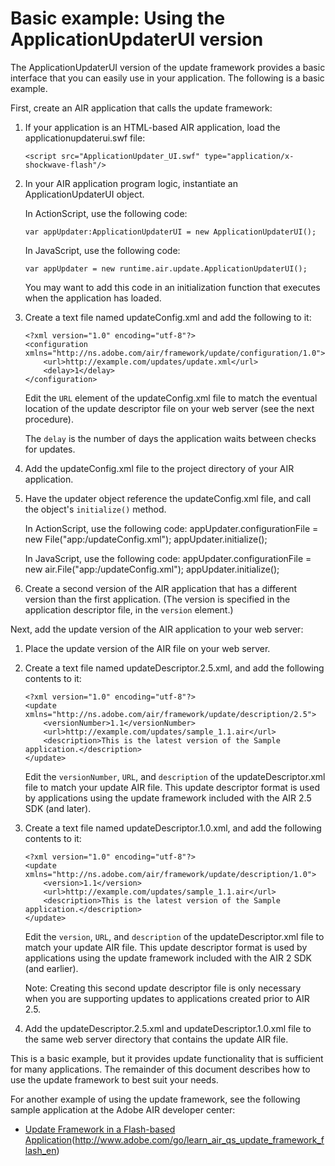 # Basic example: Using the ApplicationUpdaterUI version

The ApplicationUpdaterUI version of the update framework provides a basic
interface that you can easily use in your application. The following is a basic
example.

First, create an AIR application that calls the update framework:

1.  If your application is an HTML-based AIR application, load the
    applicationupdaterui.swf file:

        <script src="ApplicationUpdater_UI.swf" type="application/x-shockwave-flash"/>

2.  In your AIR application program logic, instantiate an ApplicationUpdaterUI
    object.

    In ActionScript, use the following code:

        var appUpdater:ApplicationUpdaterUI = new ApplicationUpdaterUI();

    In JavaScript, use the following code:

        var appUpdater = new runtime.air.update.ApplicationUpdaterUI();

    You may want to add this code in an initialization function that executes
    when the application has loaded.

3.  Create a text file named updateConfig.xml and add the following to it:

        <?xml version="1.0" encoding="utf-8"?>
        <configuration xmlns="http://ns.adobe.com/air/framework/update/configuration/1.0">
            <url>http://example.com/updates/update.xml</url>
            <delay>1</delay>
        </configuration>

    Edit the `URL` element of the updateConfig.xml file to match the eventual
    location of the update descriptor file on your web server (see the next
    procedure).

    The `delay` is the number of days the application waits between checks for
    updates.

4.  Add the updateConfig.xml file to the project directory of your AIR
    application.

5.  Have the updater object reference the updateConfig.xml file, and call the
    object's `initialize()` method.

    In ActionScript, use the following code: appUpdater.configurationFile = new
    File("app:/updateConfig.xml"); appUpdater.initialize();

    In JavaScript, use the following code: appUpdater.configurationFile = new
    air.File("app:/updateConfig.xml"); appUpdater.initialize();

6.  Create a second version of the AIR application that has a different version
    than the first application. (The version is specified in the application
    descriptor file, in the `version` element.)

Next, add the update version of the AIR application to your web server:

1.  Place the update version of the AIR file on your web server.

2.  Create a text file named updateDescriptor.2.5.xml, and add the following
    contents to it:

        <?xml version="1.0" encoding="utf-8"?>
        <update xmlns="http://ns.adobe.com/air/framework/update/description/2.5">
            <versionNumber>1.1</versionNumber>
            <url>http://example.com/updates/sample_1.1.air</url>
            <description>This is the latest version of the Sample application.</description>
        </update>

    Edit the `versionNumber`, `URL`, and `description` of the
    updateDescriptor.xml file to match your update AIR file. This update
    descriptor format is used by applications using the update framework
    included with the AIR 2.5 SDK (and later).

3.  Create a text file named updateDescriptor.1.0.xml, and add the following
    contents to it:

        <?xml version="1.0" encoding="utf-8"?>
        <update xmlns="http://ns.adobe.com/air/framework/update/description/1.0">
            <version>1.1</version>
            <url>http://example.com/updates/sample_1.1.air</url>
            <description>This is the latest version of the Sample application.</description>
        </update>

    Edit the `version`, `URL`, and `description` of the updateDescriptor.xml
    file to match your update AIR file. This update descriptor format is used by
    applications using the update framework included with the AIR 2 SDK (and
    earlier).

    Note: Creating this second update descriptor file is only necessary when you
    are supporting updates to applications created prior to AIR 2.5.

4.  Add the updateDescriptor.2.5.xml and updateDescriptor.1.0.xml file to the
    same web server directory that contains the update AIR file.

This is a basic example, but it provides update functionality that is sufficient
for many applications. The remainder of this document describes how to use the
update framework to best suit your needs.

For another example of using the update framework, see the following sample
application at the Adobe AIR developer center:

- [Update Framework in a Flash-based Application](http://www.adobe.com/go/learn_air_qs_update_framework_flash_en)(http://www.adobe.com/go/learn_air_qs_update_framework_flash_en)
